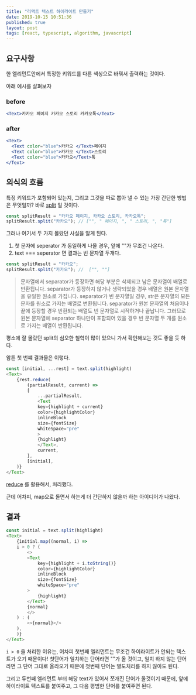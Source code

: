 ```yaml
---
title: "리액트 텍스트 하이라이트 만들기"
date: 2019-10-15 10:51:36
published: true
layout: post
tags: [react, typescript, algorithm, javascript]
---
```


## 요구사항

한 엘리먼트안에서 특정한 키워드를 다른 색싱으로 바꿔서 출력하는 것이다.

아래 예시를 살펴보자

### before

```jsx
<Text>카카오 페이지 카카오 스토리 카카오톡</Text>
```

### after

```jsx
<Text>
  <Text color="blue">카카오 </Text>페이지
  <Text color="blue">카카오 </Text>스토리
  <Text color="blue">카카오</Text>톡
</Text>
```

## 의식의 흐름

특정 키워드가 포함되어 있는지, 그리고 그것을 따로 뽑아 낼 수 있는 가장 간단한 방법은 무엇일까? 바로 [split](https://developer.mozilla.org/ko/docs/Web/JavaScript/Reference/Global_Objects/String/split) 일 것이다.

```javascript
const splitResult = "카카오 페이지, 카카오 스토리, 카카오톡";
splitResult.split("카카오"); // ["", " 페이지, ", " 스토리, ", "톡"]
```

그러나 여기서 두 가지 몰랐던 사실을 알게 된다.

1. 첫 문자에 seperator 가 동일하게 나올 경우, 앞에 ""가 무조건 나온다.
2. text === seperator 면 결과는 빈 문자열 두개다.

```javascript
const splitResult = "카카오";
splitResult.split("카카오"); //  ["", ""]
```

> 문자열에서 separator가 등장하면 해당 부분은 삭제되고 남은 문자열이 배열로 반환됩니다. separator가 등장하지 않거나 생략되었을 경우 배열은 원본 문자열을 유일한 원소로 가집니다. separator가 빈 문자열일 경우, str은 문자열의 모든 문자를 원소로 가지는 배열로 변환됩니다. separator가 원본 문자열의 처음이나 끝에 등장할 경우 반환되는 배열도 빈 문자열로 시작하거나 끝납니다. 그러므로 원본 문자열에 separator 하나만이 포함되어 있을 경우 빈 문자열 두 개를 원소로 가지는 배열이 반환됩니다.

평소에 잘 몰랐던 split의 심오한 철학이 많이 있으니 가서 확인해보는 것도 좋을 듯 하다.

암튼 첫 번쨰 결과물은 이렇다.

```typescript
const [initial, ...rest] = text.split(highlight)
<Text>
    {rest.reduce(
        (partialResult, current) =>
        [
            ...partialResult,
            <Text
            key={highlight + current}
            color={highlightColor}
            inlineBlock
            size={fontSize}
            whiteSpace="pre"
            >
            {highlight}
            </Text>,
            current,
        ],
        [initial],
    )}
</Text>
```

[reduce](https://developer.mozilla.org/ko/docs/Web/JavaScript/Reference/Global_Objects/Array/Reduce) 를 활용해서, 처리했다.

근데 어차피, map으로 돌면서 하는게 더 간단하지 않을까 하는 아이디어가 나왔다.

## 결과

```typescript
const initial = text.split(highlight)
<Text>
    {initial.map((normal, i) =>
    i > 0 ? (
        <>
        <Text
            key={highlight + i.toString()}
            color={highlightColor}
            inlineBlock
            size={fontSize}
            whiteSpace="pre"
        >
            {highlight}
        </Text>
        {normal}
        </>
    ) : (
        <>{normal}</>
    ),
    )}
</Text>
```

`i > 0` 을 처리한 이유는, 어차피 첫번째 엘리먼트는 무조건 하이라이트가 안되는 텍스트가 오기 때문이다! 첫단어가 일치하는 단어라면 ""가 올 것이고, 일치 하지 않는 단어라면 그 단어 그대로 올라오기 때문에 첫번째 단어는 별도처리를 하지 않아도 된다.

그리고 두번째 엘리먼트 부터 해당 text가 있어서 쪼개진 단어가 올것이기 때문에, 앞에 하이라이트 텍스트를 붙여주고, 그 다음 평범한 단어를 붙여주면 된다.
